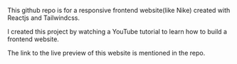 This github repo is for a responsive frontend website(like Nike) created with Reactjs and Tailwindcss.

I created this project by watching a YouTube tutorial to learn how to build a frontend website.

The link to the live preview of this website is mentioned in the repo.
